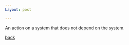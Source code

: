 ```yaml
---
Layout: post

---
```






An action on a system that does not depend on the system.



[back](./glossary.md)
